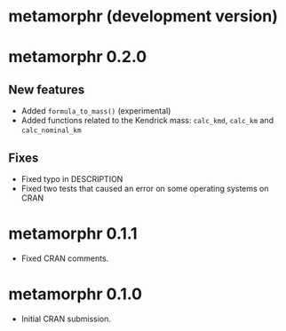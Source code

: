 # metamorphr (development version)

# metamorphr 0.2.0

## New features
* Added `formula_to_mass()` (experimental)
* Added functions related to the Kendrick mass: `calc_kmd`, `calc_km` and `calc_nominal_km`

## Fixes
* Fixed typo in DESCRIPTION
* Fixed two tests that caused an error on some operating systems on CRAN

# metamorphr 0.1.1

* Fixed CRAN comments.

# metamorphr 0.1.0

* Initial CRAN submission.
